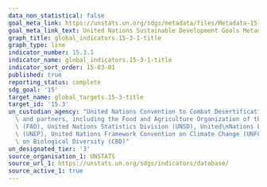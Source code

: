 ```yaml
---
data_non_statistical: false
goal_meta_link: https://unstats.un.org/sdgs/metadata/files/Metadata-15-03-01.pdf
goal_meta_link_text: United Nations Sustainable Development Goals Metadata (pdf 456kB)
graph_title: global_indicators.15-3-1-title
graph_type: line
indicator_number: 15.3.1
indicator_name: global_indicators.15-3-1-title
indicator_sort_order: 15-03-01
published: true
reporting_status: complete
sdg_goal: '15'
target_name: global_targets.15-3-title
target_id: '15.3'
un_custodian_agency: "United Nations Convention to Combat Desertification (UNCCD)\
  \ and partners, including the Food and Agriculture Organization of the United Nations\
  \ (FAO), United Nations Statistics Division (UNSD), United\nNations Environment\
  \ (UNEP), United Nations Framework Convention on Climate Change (UNFCCC) and Convention\
  \ on Biological Diversity (CBD)"
un_designated_tier: '3'
source_organisation_1: UNSTATS
source_url_1: https://unstats.un.org/sdgs/indicators/database/
source_active_1: true
---
```

